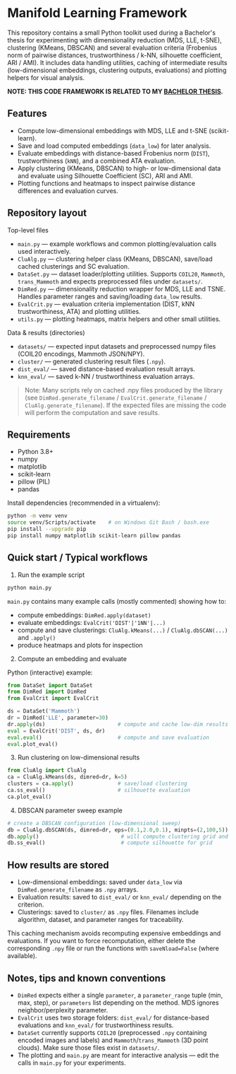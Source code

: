 # Manifold Learning Framework

This repository contains a small Python toolkit used during a Bachelor's thesis for experimenting with dimensionality reduction (MDS, LLE, t-SNE), clustering (KMeans, DBSCAN) and several evaluation criteria (Frobenius norm of pairwise distances, trustworthiness / k-NN, silhouette coefficient, ARI / AMI). It includes data handling utilities, caching of intermediate results (low-dimensional embeddings, clustering outputs, evaluations) and plotting helpers for visual analysis.

**NOTE: THIS CODE FRAMEWORK IS RELATED TO MY [BACHELOR THESIS](https://github.com/atakan-kara99/BachelorThesis).**

## Features
- Compute low-dimensional embeddings with MDS, LLE and t-SNE (scikit-learn).
- Save and load computed embeddings (`data_low`) for later analysis.
- Evaluate embeddings with distance-based Frobenius norm (`DIST`), trustworthiness (`kNN`), and a combined ATA evaluation.
- Apply clustering (KMeans, DBSCAN) to high- or low-dimensional data and evaluate using Silhouette Coefficient (SC), ARI and AMI.
- Plotting functions and heatmaps to inspect pairwise distance differences and evaluation curves.

## Repository layout

Top-level files
- `main.py` — example workflows and common plotting/evaluation calls used interactively.
- `CluAlg.py` — clustering helper class (KMeans, DBSCAN), save/load cached clusterings and SC evaluation.
- `DataSet.py` — dataset loader/plotting utilities. Supports `COIL20`, `Mammoth`, `trans_Mammoth` and expects preprocessed files under `datasets/`.
- `DimRed.py` — dimensionality reduction wrapper for MDS, LLE and TSNE. Handles parameter ranges and saving/loading `data_low` results.
- `EvalCrit.py` — evaluation criteria implementation (DIST, kNN trustworthiness, ATA) and plotting utilities.
- `utils.py` — plotting heatmaps, matrix helpers and other small utilities.

Data & results (directories)
- `datasets/` — expected input datasets and preprocessed numpy files (COIL20 encodings, Mammoth JSON/NPY).
- `cluster/` — generated clustering result files (`.npy`).
- `dist_eval/` — saved distance-based evaluation result arrays.
- `knn_eval/` — saved k-NN / trustworthiness evaluation arrays.

> Note: Many scripts rely on cached .npy files produced by the library (see `DimRed.generate_filename` / `EvalCrit.generate_filename` / `CluAlg.generate_filename`). If the expected files are missing the code will perform the computation and save results.

## Requirements
- Python 3.8+
- numpy
- matplotlib
- scikit-learn
- pillow (PIL)
- pandas

Install dependencies (recommended in a virtualenv):

```bash
python -m venv venv
source venv/Scripts/activate    # on Windows Git Bash / bash.exe
pip install --upgrade pip
pip install numpy matplotlib scikit-learn pillow pandas
```

## Quick start / Typical workflows

1) Run the example script

```bash
python main.py
```

`main.py` contains many example calls (mostly commented) showing how to:
- compute embeddings: `DimRed.apply(dataset)`
- evaluate embeddings: `EvalCrit('DIST'|'1NN'|...)`
- compute and save clusterings: `CluAlg.kMeans(...)` / `CluAlg.dbSCAN(...)` and `.apply()`
- produce heatmaps and plots for inspection

2) Compute an embedding and evaluate

Python (interactive) example:

```python
from DataSet import DataSet
from DimRed import DimRed
from EvalCrit import EvalCrit

ds = DataSet('Mammoth')
dr = DimRed('LLE', parameter=30)
dr.apply(ds)                       # compute and cache low-dim results
eval = EvalCrit('DIST', ds, dr)
eval.eval()                        # compute and save evaluation
eval.plot_eval()
```

3) Run clustering on low-dimensional results

```python
from CluAlg import CluAlg
ca = CluAlg.kMeans(ds, dimred=dr, k=5)
clusters = ca.apply()              # save/load clustering
ca.ss_eval()                       # silhouette evaluation
ca.plot_eval()
```

4) DBSCAN parameter sweep example

```python
# create a DBSCAN configuration (low-dimensional sweep)
db = CluAlg.dbSCAN(ds, dimred=dr, eps=(0.1,2.0,0.1), minpts=(2,100,5))
db.apply()                          # will compute clustering grid and save
db.ss_eval()                        # compute silhouette for grid
```

## How results are stored
- Low-dimensional embeddings: saved under `data_low` via `DimRed.generate_filename` as `.npy` arrays.
- Evaluation results: saved to `dist_eval/` or `knn_eval/` depending on the criterion.
- Clusterings: saved to `cluster/` as `.npy` files. Filenames include algorithm, dataset, and parameter ranges for traceability.

This caching mechanism avoids recomputing expensive embeddings and evaluations. If you want to force recomputation, either delete the corresponding `.npy` file or run the functions with `saveNload=False` (where available).

## Notes, tips and known conventions
- `DimRed` expects either a single `parameter`, a `parameter_range` tuple (min, max, step), or `parameters` list depending on the method. MDS ignores neighbor/perplexity parameter.
- `EvalCrit` uses two storage folders: `dist_eval/` for distance-based evaluations and `knn_eval/` for trustworthiness results.
- `DataSet` currently supports `COIL20` (preprocessed `.npy` containing encoded images and labels) and `Mammoth`/`trans_Mammoth` (3D point clouds). Make sure those files exist in `datasets/`.
- The plotting and `main.py` are meant for interactive analysis — edit the calls in `main.py` for your experiments.
